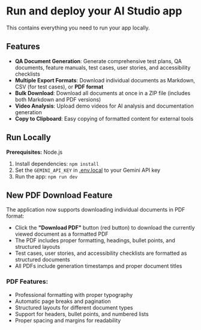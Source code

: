 # Run and deploy your AI Studio app

This contains everything you need to run your app locally.

## Features

- **QA Document Generation**: Generate comprehensive test plans, QA documents, feature manuals, test cases, user stories, and accessibility checklists
- **Multiple Export Formats**: Download individual documents as Markdown, CSV (for test cases), or **PDF format**
- **Bulk Download**: Download all documents at once in a ZIP file (includes both Markdown and PDF versions)
- **Video Analysis**: Upload demo videos for AI analysis and documentation generation
- **Copy to Clipboard**: Easy copying of formatted content for external tools

## Run Locally

**Prerequisites:**  Node.js

1. Install dependencies:
   `npm install`
2. Set the `GEMINI_API_KEY` in [.env.local](.env.local) to your Gemini API key
3. Run the app:
   `npm run dev`

## New PDF Download Feature

The application now supports downloading individual documents in PDF format:

- Click the **"Download PDF"** button (red button) to download the currently viewed document as a formatted PDF
- The PDF includes proper formatting, headings, bullet points, and structured layouts
- Test cases, user stories, and accessibility checklists are formatted as structured documents
- All PDFs include generation timestamps and proper document titles

### PDF Features:
- Professional formatting with proper typography
- Automatic page breaks and pagination
- Structured layouts for different document types
- Support for headers, bullet points, and numbered lists
- Proper spacing and margins for readability
